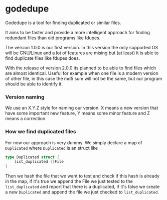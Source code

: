 # godedupe

Godedupe is a tool for finding duplicated or similar files.

It aims to be faster and provide a more intelligent approach for finding redundant files than old programs like fdupes.

The version 1.0.0 is our first version. In this version the only supported OS will be GNU/Linux and a lot of features are mising
but (at least) it is able to find duplicate files like fdupes does. 

With the release of version 2.0.0 its planned to be able to find files which are almost identical. Useful for example when one file 
is a modern version of other file, in this case the md5 sum will not be the same, but our program should be able to identify it.

### Version naming

We use an X.Y.Z style for naming our version. X means a new version that have some important new feature, Y means some minor feature
and Z means a correction.


### How we find duplicated files

For now our approach is very dummy. We simply declare a map of `Duplicated` where `Duplicated` is an struct like
```go 
type Duplicated struct {
	list_duplicated []File
}
```

Then we hash the file that we want to test and check if this hash is already in the map, if it's true we append the File we just
tested to the `list_duplicated` and report that there is a duplicated, if it's false we create a new `Duplicated` and append the
 file we just checked to `list_duplicated`.